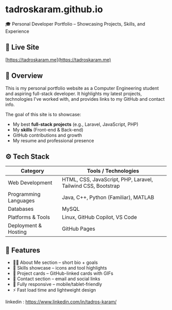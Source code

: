 # tadroskaram.github.io

🎓 Personal Developer Portfolio – Showcasing Projects, Skills, and Experience

## 🔗 Live Site
[https://tadroskaram.me](https://tadroskaram.me)

## 📌 Overview
This is my personal portfolio website as a Computer Engineering student and aspiring full-stack developer. It highlights my latest projects, technologies I've worked with, and provides links to my GitHub and contact info.

The goal of this site is to showcase:
- My best **full-stack projects** (e.g., Laravel, JavaScript, PHP)
- My **skills** (Front-end & Back-end)
- GitHub contributions and growth
- My resume and professional presence


## ⚙️ Tech Stack

| Category               | Tools / Technologies                                                                 |
|------------------------|-------------------------------------------------------------------------------------|
| Web Development        | HTML, CSS, JavaScript, PHP, Laravel, Tailwind CSS, Bootstrap                        |
| Programming Languages  | Java, C++, Python (Familiar), MATLAB                                                |
| Databases              | MySQL                                                                               |
| Platforms & Tools      | Linux, GitHub Copilot, VS Code                                                      |
| Deployment & Hosting   | GitHub Pages                                                                        |


## 📁 Features

- 🧑‍💻 About Me section – short bio + goals  
- 🧠 Skills showcase – icons and tool highlights  
- 🧰 Project cards – GitHub-linked cards with GIFs  
- 📨 Contact section – email and social links  
- 📱 Fully responsive – mobile/tablet-friendly  
- ⚡ Fast load time and lightweight design  


linkedin : https://www.linkedin.com/in/tadros-karam/
